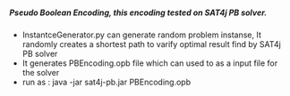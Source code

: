 ##### Pseudo Boolean Encoding, this encoding tested on SAT4j PB solver.
* InstantceGenerator.py can generate random problem instanse, It randomly creates a shortest path to varify optimal result find by SAT4j PB solver
* It generates PBEncoding.opb file which can used to as a  input file for the solver
* run as : java -jar sat4j-pb.jar PBEncoding.opb
